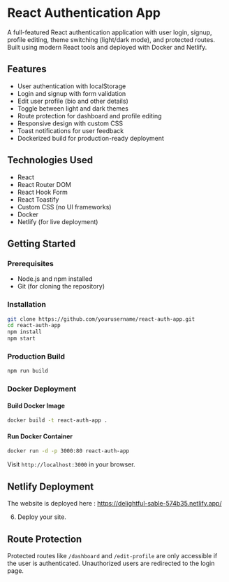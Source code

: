 # React Authentication App

A full-featured React authentication application with user login, signup, profile editing, theme switching (light/dark mode), and protected routes. Built using modern React tools and deployed with Docker and Netlify.

## Features

- User authentication with localStorage
- Login and signup with form validation
- Edit user profile (bio and other details)
- Toggle between light and dark themes
- Route protection for dashboard and profile editing
- Responsive design with custom CSS
- Toast notifications for user feedback
- Dockerized build for production-ready deployment

## Technologies Used

- React
- React Router DOM
- React Hook Form
- React Toastify
- Custom CSS (no UI frameworks)
- Docker
- Netlify (for live deployment)

## Getting Started

### Prerequisites

- Node.js and npm installed
- Git (for cloning the repository)

### Installation

```bash
git clone https://github.com/yourusername/react-auth-app.git
cd react-auth-app
npm install
npm start
```

### Production Build

```bash
npm run build
```

### Docker Deployment

#### Build Docker Image

```bash
docker build -t react-auth-app .
```

#### Run Docker Container

```bash
docker run -d -p 3000:80 react-auth-app
```

Visit `http://localhost:3000` in your browser.

## Netlify Deployment

The website is deployed here : https://delightful-sable-574b35.netlify.app/

6. Deploy your site.

## Route Protection

Protected routes like `/dashboard` and `/edit-profile` are only accessible if the user is authenticated. Unauthorized users are redirected to the login page.

